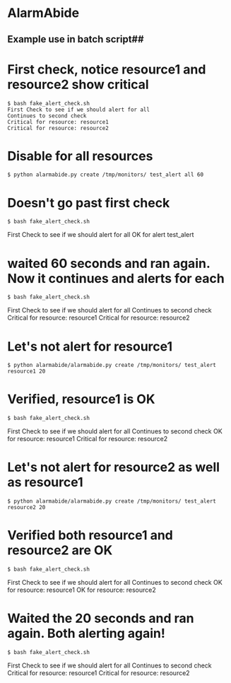# AlarmAbide

## Example use in batch script##

# First check, notice resource1 and resource2 show critical
```
$ bash fake_alert_check.sh
First Check to see if we should alert for all
Continues to second check
Critical for resource: resource1
Critical for resource: resource2
```

# Disable for all resources

```
$ python alarmabide.py create /tmp/monitors/ test_alert all 60
```

# Doesn't go past first check
```
$ bash fake_alert_check.sh
```
First Check to see if we should alert for all
OK for alert test_alert

# waited 60 seconds and ran again. Now it continues and alerts for each
```
$ bash fake_alert_check.sh
```
First Check to see if we should alert for all
Continues to second check
Critical for resource: resource1
Critical for resource: resource2

# Let's not alert for resource1
```
$ python alarmabide/alarmabide.py create /tmp/monitors/ test_alert resource1 20
```
# Verified, resource1 is OK
```
$ bash fake_alert_check.sh
```
First Check to see if we should alert for all
Continues to second check
OK for resource: resource1
Critical for resource: resource2

# Let's not alert for resource2 as well as resource1
```
$ python alarmabide/alarmabide.py create /tmp/monitors/ test_alert resource2 20
```

# Verified both resource1 and resource2 are OK
```
$ bash fake_alert_check.sh
```
First Check to see if we should alert for all
Continues to second check
OK for resource: resource1
OK for resource: resource2

# Waited the 20 seconds and ran again. Both alerting again!
```
$ bash fake_alert_check.sh
```
First Check to see if we should alert for all
Continues to second check
Critical for resource: resource1
Critical for resource: resource2
